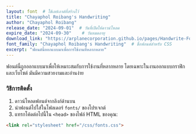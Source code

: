 ```yaml
---
layout: font  # ใช้เลย์เอาต์ที่สร้างไว้
title: "Chayaphol Roibang's Handwriting"
author: "Chayaphol Roibang"
release_date: "2024-09-01"  # วันที่เปิดให้ดาวน์โหลด
expire_date: "2024-09-30"    # วันหมดอายุ
download_link: "https://arplanecorporation.github.io/pages/Handwrite-Font/assets/font.otf"  # ลิงก์ดาวน์โหลดฟอนต์
font_family: "Chayaphol Roibang's Handwriting"  # ชื่อฟอนต์สำหรับ CSS
excerpt: "ฟอนต์นี้ออกแบบมาเพื่อการใช้งานที่หลากหลาย"
---
```


ฟอนต์นี้ถูกออกแบบมาเพื่อให้เหมาะสมกับการใช้งานที่หลากหลาย โดยเฉพาะในงานออกแบบกราฟิกและเว็บไซต์ มันมีความสวยงามและอ่านง่าย

### วิธีการติดตั้ง

1. ดาวน์โหลดฟอนต์จากลิงก์ด้านบน
2. นำฟอนต์ไปใส่ในโฟลเดอร์ `fonts/` ของโปรเจกต์
3. แทรกโค้ดต่อไปนี้ใน `<head>` ของไฟล์ HTML ของคุณ:

```html
<link rel="stylesheet" href="/css/fonts.css">
